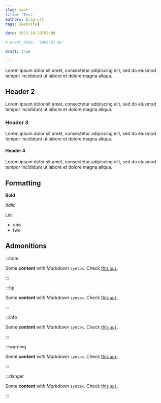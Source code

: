 ```yaml
---
slug: test
title: 'Test'
authors: [ilg-ul]
tags: [website]

date: 2023-10-29T08:00

# event_date: '1000-01-01'

draft: true

---
```


Lorem ipsum dolor sit amet, consectetur adipiscing elit, sed do eiusmod tempor incididunt ut labore et dolore magna aliqua.

## Header 2

Lorem ipsum dolor sit amet, consectetur adipiscing elit, sed do eiusmod tempor incididunt ut labore et dolore magna aliqua.

### Header 3

Lorem ipsum dolor sit amet, consectetur adipiscing elit, sed do eiusmod tempor incididunt ut labore et dolore magna aliqua.

#### Header 4

Lorem ipsum dolor sit amet, consectetur adipiscing elit, sed do eiusmod tempor incididunt ut labore et dolore magna aliqua.

## Formatting

**Bold**

_Italic_

List

- one
- two

## Admonitions

:::note

Some **content** with _Markdown_ `syntax`. Check [this `api`](#).

:::

:::tip

Some **content** with _Markdown_ `syntax`. Check [this `api`](#).

:::

:::info

Some **content** with _Markdown_ `syntax`. Check [this `api`](#).

:::

:::warning

Some **content** with _Markdown_ `syntax`. Check [this `api`](#).

:::

:::danger

Some **content** with _Markdown_ `syntax`. Check [this `api`](#).

:::

